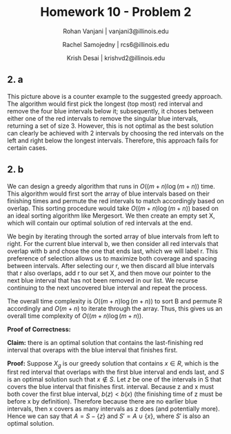 <h1 style="text-align: center;">Homework 10 - Problem 2</h1>
<p style="text-align: center;">Rohan Vanjani | vanjani3@illinois.edu</p>
<p style="text-align: center;">Rachel Samojedny | rcs6@illinois.edu</p>
<p style="text-align: center;"> Krish Desai | krishvd2@illinois.edu</p>

## 2. a

This picture above is a counter example to the suggested greedy approach. The algorithm would first pick the longest (top most) red interval and remove the four blue intervals below it; subsequently, it choses between either one of the red intervals to remove the singular blue intervals, returning a set of size 3. However, this is not optimal as the best solution can clearly be achieved with 2 intervals by choosing the red intervals on the left and right below the longest intervals. Therefore, this approach fails for certain cases.

## 2. b

We can design a greedy algorithm that runs in $O((m + n) \log(m + n))$ time. This algorithm would first sort the array of blue intervals based on their finishing times and permute the red intervals to match accordingly based on overlap. This sorting procedure would take $O((m + n) \log(m + n))$ based on an ideal sorting algorithm like Mergesort. We then create an empty set X, which will contain our optimal solution of red intervals at the end.

We begin by iterating through the sorted array of blue intervals from left to right. For the current blue interval b, we then consider all red intervals that overlap with b and chose the one that ends last, which we will label r. This preference of selection allows us to maximize both coverage and spacing between intervals. After selecting our r, we then discard all blue intervals that r also overlaps, add r to our set X, and then move our pointer to the next blue interval that has not been removed in our list. We recurse continuing to the next uncovered blue interval and repeat the process.

The overall time complexity is $O((m + n) \log(m + n))$ to sort B and permute R accordingly and $O(m + n)$ to iterate through the array. Thus, this gives us an overall time complexity of $O((m + n) \log(m+ n))$.

**Proof of Correctness:**

**Claim:** there is an optimal solution that contains the last-finishing red interval that overaps with the blue interval that finishes first.

**Proof:** Suppose $X_g$ is our greedy solution that contains $x \in R$, which is the first red interval that overlaps with the first blue interval and ends last, and $S$ is an optimal solution such that $x \notin S$. Let $z$ be one of the intervals in S that covers the blue interval that finishes first. interval. Because z and x must both cover the first blue interval, $b(z) < b(x)$ (the finishing time of z must be before x by definition). Therefore because there are no earlier blue intervals, then x covers as many intervals as z does (and potentially more). Hence we can say that $A = S - \{z\}$ and $S' = A \ \cup \ \{x\}$, where $S'$ is also an optimal solution.
